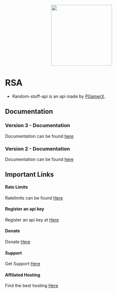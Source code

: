 <p align="center">
<img src="https://i.imgur.com/EomM4ty.png" width="200" height="200" />
</p>


# RSA
* Random-stuff-api is an api made by [PGamerX](https://pgamerx.com).
 
## Documentation 
### Version 3 - Documentation 
Documentation can be found [here](https://docs.pgamerx.com/version-3)

### Version 2 - Documentation 
Documentation can be found [here](https://api-info.pgamerx.com/version2.html)


## Important Links
#### Rate Limits
Ratelimits can be found [Here](https://docs.pgamerx.com/rate-limits)

#### Register an api key
Register an api key at [Here](https://api.pgamerx.com/register)

#### Donate
Donate [Here](https://ko-fi.com/pgamerx)

#### Support 
Get Support [Here](https://u.pgamerx.com/discord)

#### Affilated Hosting
Find the best hosting [Here](https://u.pgamerx.com/sponsor)

